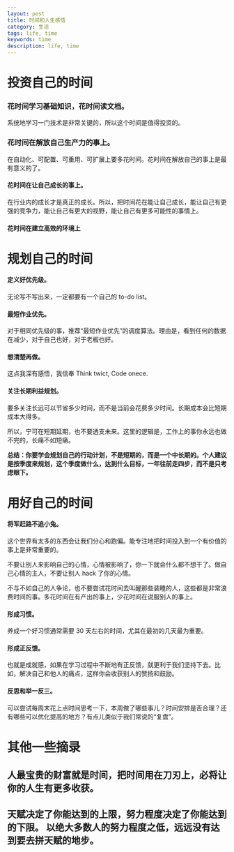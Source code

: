 ```yaml
---
layout: post
title: 时间和人生感悟
category: 生活
tags: life, time
keywords: time
description: life, time
---
```


# 投资自己的时间

### 花时间学习基础知识，花时间读文档。

系统地学习一门技术是非常关键的，所以这个时间是值得投资的。


### 花时间在解放自己生产力的事上。

在自动化、可配置、可重用、可扩展上要多花时间。花时间在解放自己的事上是最有意义的了。

#### 花时间在让自己成长的事上。

在行业内的成长才是真正的成长。所以，把时间花在能让自己成长，能让自己有更强的竞争力，能让自己有更大的视野，能让自己有更多可能性的事情上。

#### 花时间在建立高效的环境上

# 规划自己的时间

#### 定义好优先级。

无论写不写出来，一定都要有一个自己的 to-do list。

#### 最短作业优先。

对于相同优先级的事，推荐“最短作业优先”的调度算法。理由是，看到任何的数据在减少，对于自己也好，对于老板也好。

#### 想清楚再做。

这点我深有感悟，我信奉 Think twict, Code onece.

#### 关注长期利益规划。

要多关注长远可以节省多少时间，而不是当前会花费多少时间。长期成本会比短期成本大得多。

所以，宁可在短期延期，也不要透支未来。这里的逻辑是，工作上的事你永远也做不完的，长痛不如短痛。

**总结：你要学会规划自己的行动计划，不是短期的，而是一个中长期的。个人建议是按季度来规划，这个季度做什么，达到什么目标，一年往前走四步，而不是只考虑眼下。**

# 用好自己的时间

#### 将军赶路不追小兔。
这个世界有太多的东西会让我们分心和跑偏。能专注地把时间投入到一个有价值的事上是非常重要的。

不要让别人来影响自己的心情，心情被影响了，你一下就会什么都不想干了。做自己心情的主人，不要让别人 hack 了你的心情。

不与不如自己的人争论，也不要尝试花时间去叫醒那些装睡的人，这些都是非常浪费时间的事。多花时间在有产出的事上，少花时间在说服别人的事上。

#### 形成习惯。

养成一个好习惯通常需要 30 天左右的时间，尤其在最初的几天最为重要。

#### 形成正反馈。

也就是成就感，如果在学习过程中不断地有正反馈，就更利于我们坚持下去。比如，解决自己和他人的痛点，这样你会收获别人的赞扬和鼓励。

#### 反思和举一反三。
可以尝试每周末花上点时间思考一下，本周做了哪些事儿？时间安排是否合理？还有哪些可以优化提高的地方？有点儿类似于我们常说的“复盘”。

# 其他一些摘录

## 人最宝贵的财富就是时间，把时间用在刀刃上，必将让你的人生有更多收获。

## 天赋决定了你能达到的上限，努力程度决定了你能达到的下限。 以绝大多数人的努力程度之低，远远没有达到要去拼天赋的地步。

